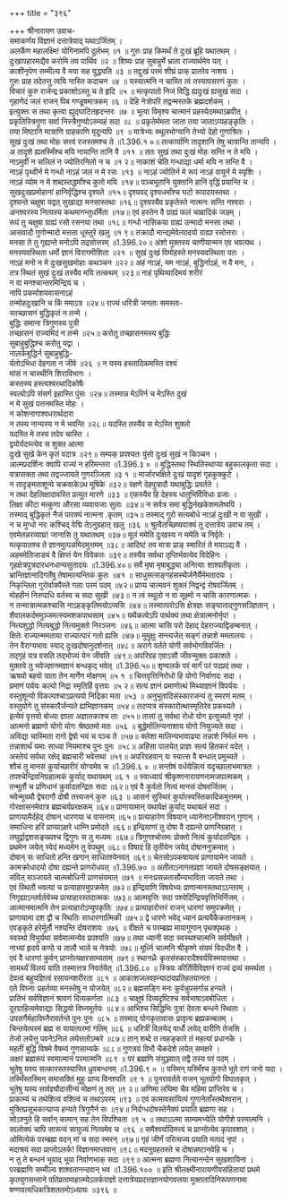 +++
title = "३९६"

+++
श्रीनारायण उवाच-  
समाकर्णय विज्ञानं दत्तात्रेयाद् यथाऽर्जितम् ।  
अलर्केण महालक्ष्मि! योगिनामपि दुर्लभम् ॥१ ॥
गुरुः प्राह किमर्थं ते दुःखं ब्रूहि यथातथम् ।  
दुःखापहारमद्यैव करोमि तव पार्थिव ॥२ ॥
शिष्यः प्राह सुबाहुर्मे भ्राता राज्यार्थमेव यत् ।  
काशीनृपेण सम्मील्य वै मया सह युद्ध्यति ॥३ ॥
तद्दुःखं परमं शीघ्रं प्राक् प्रातरेव नाशय ।  
गुरुः प्राह तदेतत्तु त्वयि नास्ति कदाचन ॥४ ॥
यस्यात्मनि न चास्ति त्वं तस्यापसरणं कुतः ।  
विचारं कुरु राजेन्द्र प्रकाशोऽस्तु च ते हृदि ॥५ ॥
मत्कृपातो निजं विद्धि ह्यदुःखं ह्यसुखं सदा ।  
गृहाणेदं जलं राजन् पिब गण्डूषमात्रकम् ॥६ ॥
देहि नेत्रोपरि तद्वन्मस्तके ब्रह्मदर्शकम् ।  
इत्युक्तः स तथा कृत्वा ह्युद्घाटितहृदन्तरः ॥७ ॥
भूत्वा विमृश्य चात्मानं प्रहस्येदमथाऽब्रवीत् ।  
प्रकृतिस्त्रिगुणा सर्वा निस्त्रैगुण्योऽस्म्यहं सदा ॥८ ॥
प्रकृतेर्ममता जाता तया जाताऽप्यहङ्कृतिः ।  
तया मिष्टानि मात्राणि ग्राहकाणि मृदून्यपि ॥९ ॥
मात्रेभ्यः स्थूलभोग्यानि तेभ्यो देहो गुणाश्रितः ।  
सुखं दुःखं तथा मोहः सत्त्वं रजस्तमश्च ते ॥1.396.१ ०॥
तत्कार्याणि तादृशानि तेषु चायान्ति तान्यपि ।  
अ तादृशे ह्यतस्मिँश्च मयि नायान्ति तानि वै ॥११ ॥
ततः सुखं तथा दुःखं मोहः सन्ति न ते मयि ।  
नाऽमुर्वी न सलिलं न ज्योतिरनिलो न च ॥१ २॥
नाकाशं चेति गन्धाद्या धर्मा मयि न सन्ति वै ।  
नाऽहं पृथ्वीर्न मे गन्धो नाऽहं जलं न मे रसः ॥१३ ॥
नाऽहं ज्योतिर्न मे रूपं नाऽहं वायुर्न मे स्पृशिः ।  
नाऽहं व्योम न मे शब्दस्तद्धर्मांश्च कुतो मयि ॥१४॥
पञ्चभूतानि युक्तानि हानिं वृद्धिं प्रयान्ति च ।  
सुखदुःखप्रमोहानां हानिर्वृद्धिश्च दृश्यते ॥१५॥
दृश्यवद् दृश्यधर्मांश्च घटो रूपादयस्तथा ।  
दृश्यन्ते चक्षुषा यद्वत् सुखाद्या मनसास्तथा ॥१६॥
दृश्यस्यैव प्रकृतेस्ते नात्मनः सन्ति नश्वराः ।  
अनश्वरस्य नित्यस्य कथमागन्तुधर्मिता ॥१७॥
एवं हस्तेन वै ग्राह्यं फलं चाम्रादिकं जडम् ।  
रूपं तु चक्षुषा ग्राह्यं रसो रसनया तथा ॥१८॥
गन्धो नासिकया ग्राह्यं उन्मादो मनसा तथा ।  
आसवादौ गुणोन्मादो मत्तता धूस्तुरे खलु ॥१ ९॥
तक्रादौ मान्द्यमेवेत्यादयो ग्राह्या रसोत्तराः ।  
मनसा ते तु गृह्यन्ते मनोऽपि तद्रसोत्तरम् ॥1.396.२०॥
अंशो मुक्तस्य चाणीयान्मन एव भवत्यथ ।  
मनस्यवस्थिता धर्मो ज्ञानं विरागमीशिता ॥२१ ॥
सुखं दुःखं विमोहस्ते मनस्यवस्थिता यतः ।  
नाऽहं मनो न मे दुःखसुखमोहाः कथञ्चन ॥२२॥
अहं नाऽहं, मम नाऽहं, बुद्धिर्नाऽहं, न वै मनः, ।  
तत्र स्थितं सुखं दुःखं तस्यैव मयि तत्कथम् ॥२३॥
नाहं पृथिव्यादिमयं शरीरं  
न वा मनश्चान्तरमिन्द्रियं च ।  
नापि प्रकर्माशयवासनाऽहं  
तन्मोहदुःखानि च किं ममाऽत्र ॥२४॥
राज्यं धरित्री जनताः समस्ता-  
स्तच्छासनं बुद्धिकृतं न तन्मे ।  
बुद्धिः समाना त्रिगुणस्य पुत्री  
तच्छासनं राज्यमिदं न तन्मे ॥२५॥
करोतु तच्छासनमस्य बुद्धिः  
सुबाहुबुद्धिश्च करोतु यद्वा ।  
नालर्कबुद्धिर्न सुबाहुबुद्धि-  
र्यतोऽभिधा देहगता न जीवे ॥२६ ॥
न यस्य हस्तादिकमस्ति वश्यं  
मांसं न चास्थीनि शिराविभागः ।  
कस्तस्य हस्त्यश्वरथादिकोषैः  
स्वल्पोऽपि संसर्ग इहास्ति पुंसः ॥२७॥
तस्मान्न मेऽरिर्न च मेऽस्ति दुखं  
न मे सुखं पत्तनमस्ति मोहः ।  
न कोशनागाश्वधरार्थदारा  
न तस्य नान्यस्य न मे भवन्ति ॥२८॥
यदस्ति तस्यैव स मेऽस्ति शुक्लो  
यदस्ति मे तस्य तदेव चास्ति ।  
द्वयोर्यदस्त्येव स शुक्ल आत्मा  
दुःखे सुखे केन कृतं वदात्र ॥२९॥
सम्यक् प्रपश्यतः पुंसो दुःखं सुखं न किञ्चन ।  
आत्मप्रदर्शिनः क्वापि राज्यं न हरिमन्तरा ॥1.396.३ ० ॥
बुद्धिस्तथा स्थितिस्थाप्या बहुकालकृता सदा ।  
यत्रासक्ता तथा तद्वज्जायते गुणरञ्जिता ॥३ १ ॥
मार्जारभक्षिते दुःखं यादृशं गृहकुक्कुटे ।  
न तादृङ्मताशून्ये चक्रवाकेऽथ मूषिके ॥३२॥
रक्षणे देहपुत्रादौ यथाबुद्धिः प्रवर्तते ।  
न तथा देहलिक्षादावस्ति प्रत्युत मारणे ॥३३ ॥
एकस्यैव हि देहस्य धातुभिर्विविधाः प्रजाः ।  
लिक्षा कीटा मत्कुणा औरसा व्यवायजाः सुताः ॥३४॥
न सर्वत्र समा बुद्धिर्नखकेशमलेष्वपि ।  
तस्माद् बुद्धिकृतं नैजं पारक्यं नात्मना .कृतम् ॥३५॥
तस्माद् गुरो सत्यबोधे नाऽहं दुःखी न वा सुखी ।  
न च मुग्धो नरः कश्चिद् वेद्मि तेऽनुग्रहात् खलु ॥३६ ॥
श्रुत्वैतच्छिष्यवाक्यं तु दत्तात्रेय उवाच तम् ।  
एवमेतन्नरव्याघ्र! जानासि तु यथातथम् ॥३७॥
मूलं ममेति दुःखस्य न ममेति च निर्वृतेः ।  
मत्कृपातश्च ते ज्ञानमुत्पन्नमिदमुत्तमम् ॥३८॥
आदिष्टं तव मात्रा प्राङ् स्मारितं ते मयाऽद्य वै ।  
अहममेतिजाड्यं वै क्षिप्तं येन विवेकतः ॥३९॥
तस्यैव सर्वथा तृप्तिर्भवत्येव विदेहिनः ।  
गृहक्षेत्रपुत्रदारधनधान्यसुतादयः ॥1.396.४०॥
सर्वे मृषा मृषाबुद्ध्या अनित्याः शाश्वतीकृताः ।  
भ्रान्तिज्ञानादिगर्तेषु तेषामात्यन्तिकं कुतः ॥४१ ॥
साधुसत्सङ्गहंसस्थैर्जनैर्यैर्ममतादयः ।  
निकृन्तिता गुरोर्वाक्यैस्ते गताः परमं पदम् ॥४२॥
प्राप्य चात्मवनं शुक्लं निद्वन्द्वं रोषवर्जितम् ।  
मोहहीनं निरुपाधि वर्तस्व च सदा सुखी ॥४३॥
न त्वं स्थूलो न वा सूक्ष्मो न चासि कारणात्मकः ।  
न तन्मात्रात्मकश्चासि नाऽहङ्कृतिमयोऽप्यसि ॥४४॥
तस्मात्परोऽसि क्षेत्रज्ञः सङ्घाताद्गुणसञ्ज्ञितान् ।  
शैवालकर्दममुञ्जमत्स्यमशकपाथसाम् ॥४५॥
यथैकत्वेऽपि पार्थक्यं तथा क्षेत्रात्मनोर्नृप! ।  
नित्यशुद्धो नित्यबुद्धो नित्यमुक्तो निरञ्जनः ॥४६॥
आत्मा चासि परो देहाद् देहराज्याद्विडम्बनात् ।  
क्षितेः राज्यान्ममताया राज्यात्पारं गतो ह्यसि ॥४७॥
मुमुक्षुः सन्त्यजेत् सङ्गं तन्नाशे ममतालयः ।  
तेन वैराग्यभावः स्याद् दुःखदोषानुदर्शनात् ॥४८॥
अरागे वर्तते योगी सर्वभोगविवर्जितः ।  
तद्गृहं यत्र वसति तद्भोज्यं येन जीवति ॥४९॥
अपरिग्रह एवाऽसौ जीवन्मुक्तः प्रकाशते ।  
मुक्तये तु भवेज्ज्ञानमज्ञानं बन्धकृद् भवेत् ॥1.396.५०॥
शृण्वलर्क परं मार्गं परं पदप्रदं तथा ।  
ऋषयो बहवो याता तेन मार्गेण मोक्षणम् ॥५ १ ॥
चित्तवृत्तिनिरोधो हि योगो निर्वाणदः सदा ।  
प्रमाणं पर्ययः कल्पो निद्रा स्मृतिर्हि वृत्तयः ॥५ २॥
सत्यं ज्ञानं प्रमाणोत्थं मिथ्याज्ञानं विपर्ययः ।  
वस्तुशून्यो विकल्पश्चाऽप्रत्ययो निद्रिका मता ॥५३ ॥
अनुभूतादिसंस्कारजन्यं तु स्मरणं मतम् ।  
वस्तुयोगे तु संस्कारैर्जन्यते ह्यभिज्ञानकम् ॥५४॥
तदप्यत्र संस्कारोत्थास्मृतिरेव प्रकथ्यते ।  
इत्येवं वृत्तयो बोध्या ज्ञाता अज्ञातकाश्च ताः ॥५५॥
तासां तु सर्वथा रोधो योग इत्युच्यते नृप! ।  
आत्मनो ब्रह्मणो योगो योगः श्रेष्ठतमो मतः ॥५६ ॥
बुद्धेर्मालिन्यनाशाय योगो नियुज्यते सदा ।  
अविद्या चास्मिता रागो द्वेषो भयं च पञ्च ते ॥५७॥
क्लेशा मालिन्यभावाढ्या तन्नाशे निर्मलं मनः ।  
तन्नाशार्थं यमाः साध्या नियमाश्च पुनः पुनः ॥५८॥
अहिंसा पालयेत् प्राज्ञः सत्यं हितकरं वदेत् ।  
अस्तेयं सर्वथा रक्षेद् ब्रह्मचारी भवेत्तथा ॥५९॥
अपरिग्रहवान् यः स्यात्स वै बन्धात् प्रमुच्यते ।  
शौचं तु मानसं कुर्याच्छारीरं योग्यमेव च ॥1.396.६ ० ॥
सन्तोषं वर्धयेन्नित्यं यदृच्छालाभमात्रतः ।  
तपश्चेन्द्रियनिग्रहात्मकं कुर्याद् यथायथम् ॥६ १ ॥
स्वाध्यायं श्रीकृष्णनारायणनामजपात्मकम् ।  
तन्मूर्तौ च प्रणिधानं कुर्यादतन्द्रितः सदा ॥६२॥
एवं वै कुर्वतो नित्यं मानसं दोषवर्जितम् ।  
भवेन्मुख्यौ द्वेषरागौ दोषौ तत्त्यजनं कुरु ॥६३ ॥
आसनं सुस्थिरं कुर्यात्स्वस्तिकादिकमुत्तमम् ।  
गोरक्षासनमेवात्र ब्रह्मचर्यप्ररक्षकम् ॥६४॥
प्राणायामान् यथापेक्षं कुर्याद् यथाबलं सदा ।  
प्राणायामैर्दहेद् दोषान् धारणया च वासनाम् ॥६५॥
प्रत्याहारेण विषयान् ध्यानेनाऽनीश्वरान् गुणान् ।  
समाधिना हरिं प्राप्याऽक्षरे धाम्नि प्रमोदते ॥६६॥
इन्द्रियाणां तु दोषा वै दह्यन्ते प्राणनिग्रहात् ।  
लघुर्द्वाद्वशसङ्ख्यश्च द्विगुणः स तु मध्यमः ॥६७॥
त्रिगुणश्चोत्तमः प्रोक्तो नित्यं कुर्यादतन्द्रितः ।  
प्रथमेन जयेत् स्वेदं मध्यमेन तु वेपथुम् ॥६८॥
विषादं हि तृतीयेन जयेद् दोषाननुक्रमात् ।  
दोषान् सः साधितो हन्ति खगान् साधितश्येनवत् ॥६९॥
चेतसोऽपकषायत्वं प्राणायामेन जायते ।  
कामक्रोधादयो दोषा दह्यन्ते प्राणरोधवत् ॥1.396.७० ॥
अतीताऽनागतप्रज्ञा जायते दोषसङ्क्षयात् ।  
संवित् सञ्जायते चात्मबोधिनी प्राणसंयमात् ॥७१ ॥
मनःप्रसन्नतासौम्यभाविता जायते तथा ।  
एवं स्थितौ भवत्यां च प्रत्याहारमुपक्रमेत् ॥७२॥
इन्द्रियाणि विषयेभ्यः प्राणान्मनस्तथाऽऽन्तरम् ।  
निगृह्याऽन्तर्वर्तयेच्च प्रत्याहारस्तदात्मकः ॥७३॥
आत्मवृत्तिः सदा पश्येदिन्द्रियवृत्तिभिर्निजम् ।  
आत्मानमात्मनि तेन प्रत्याहारोऽप्युपकृतिः ॥७४॥
प्रत्याहारोत्तरं राजन् धारणां समुपक्रमेत् ।  
प्राणायामा दश द्वौ च स्थितिः साधारणात्मिकी ॥७५॥
द्वे धारणे भवेद् ध्यानं प्रत्ययैकैकतानकम् ।  
एवङ्कृते हरेर्मूर्तौ नश्यन्ति दोषराशयः ॥७६ ॥
वीक्षते च परम्ब्रह्म मायागुणान् पृथक्पृथक् ।  
स्वस्थो विभुर्यथा सर्वमात्मन्येव प्रपश्यति ॥७७॥
तथा ध्यानी सदा स्वस्थश्चात्मनि सर्वमीक्षते ।  
नाभ्यां हृदये कण्ठे च तालौ भाले च नेत्रयोः ॥७८॥
मूर्ध्नि चात्मनि श्रीकृष्णे संयमं विदधीत वै ।  
एवं वै धारणां कुर्वन् प्राप्नोत्यक्षरसाम्यताम् ॥७९॥
स्थानध्रैः कृतसंस्कारादैश्वर्यविस्मयात्तथा ।  
सामर्थ्यं विलयं याति तस्मात्तत्र निवर्तयेत् ॥1.396.८० ॥
स्त्रियः कीर्तिर्विविज्ञानं राज्यं द्रव्यं समर्थता ।  
देवत्वं बहुयज्ञित्वं रसायनशरीरता ॥८१ ॥
आकाशजलवह्न्यादावप्रतिहतयानता ।  
एते विघ्नाः प्रहर्तव्या मनस्तेषु न योजयेत् ॥८२॥
ब्रह्मसङ्गि मनः कुर्वन्नुपसर्गान्न हन्यते ।  
प्रातिभं सर्वविज्ञानं श्रावणं दिव्यकर्णता ॥८३ ॥
चाक्षुषं दिव्यदृष्टिश्च सर्वभाषाऽवबोधिता ।  
दूरग्राहित्वमेवाद्याः सिद्धयो विघ्नमूर्तयः ॥८४॥
आभिश्च सिद्धिभिः पुत्र! देवता बन्धने स्थिताः ।  
उपसर्गैर्महाविघ्नैरावर्तन्ते पुनः पुनः ॥८५ ॥
तस्माद् योगकृतावासः प्रावृत्य ब्रह्मकम्बलम् ।  
चिन्तयेत्परमं ब्रह्म स यायात्परमां गतिम् ॥८६ ॥
धरित्रीं विलयेद् वार्धौ लयेद् वारीणि तेजसि ।  
तेजो लयेत्तु पवनेऽनिलं लयेत्ततोऽम्बरे ॥८७॥
तान् शब्दे त त्वहङ्कारे तं महत्यां प्रधानके ।  
महतीं बुद्धिं विषमे वैषम्यं गुणसाम्यके ॥८८॥
गुणत्रयं विभौ चैकदेशे लयेत् समक्षरे ।  
अक्षरं ब्रह्मरूपं स्वमात्मानं परमात्मनि ॥८९ ॥
परं ब्रह्मणि संयुञ्ज्यात् तद्वै तस्य परं पदम् ।  
भूतेषु यस्य सत्कारस्तस्यास्ति ध्रुवबन्धनम् ॥1.396.९ ० ॥
यस्मिन् यस्मिँश्च कुरुते भूते रागं जनो यदा ।  
तस्मिँस्तस्मिन् समासक्तिं मुहुः प्राप्य विनश्यति ॥९ १ ॥
पुनरावर्तते राजन् भूतयोगो विघातकृत् ।  
भूतेषु यस्य सार्वज्ञ्यौदासीन्यं मोक्षणं तु तत् ॥९ २॥
अणिमा लघिमा चैव महिमा प्राप्तिरेव च ।  
प्राकाम्यं च तथेशित्वं वशित्वं च तथाऽपरम् ॥९३ ॥
एवं कामावसायित्वं गुणानेताँस्तथैश्वरान् ।  
मुक्तिप्रसूचकान्प्राप्य हन्यते त्रिगुणैर्न सः ॥९४॥
निर्दग्धदोषस्तेनैक्यं प्रयाति ब्रह्मणा सह ।  
सोऽश्नुते हि सर्वान् कामान् सह तेन विपश्चिता ॥९ ५ ॥
तथाऽऽत्मा साम्यमभ्येति योगीशे परमात्मनि ।  
सालोक्यं चापि सारूप्यं सायुज्यं नित्यमेव च ॥९६ ॥
समैश्वर्यादिमत्त्वं च प्राप्नोत्येव कृपावशात् ।  
ओमित्येकं परम्ब्रह्म वदन् मां च सदा स्मरन् ॥९७॥
गृहं जीर्णं परित्यज्य प्रयाति मत्पदं नृप! ।  
मदाश्रयं सदा प्राप्तोऽलर्क! विज्ञानमाप्तवान् ॥९८॥
मदनुग्रहतस्ते च दोषान्नष्टानवेहि च ।  
न तु ते बन्धनं भूयाद् भूया निर्वाणभाक् सदा ॥९९॥
आत्मना ब्रह्मणा नित्यानन्देन सुखशायिना ।  
परब्रह्मणि सम्मील्य शाश्वतानन्दवान् भव ॥1.396.१०० ॥
इति श्रीलक्ष्मीनारायणीयसंहितायां प्रथमे कृतयुगसन्ताने पतिव्रतामाहात्म्येऽलर्कराज्ञो दत्तात्रेयप्रदत्तज्ञानयोगवत्तया मुक्ततादिनिरूपणनामा षण्णवत्यधिकत्रिशततमोऽध्यायः ॥३९६ ॥
    
